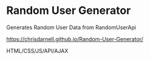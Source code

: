 # Random User Generator


Generates Random User Data from RandomUserApi

https://chrisdarnell.github.io/Random-User-Generator/



HTML/CSS/JS/API/AJAX



